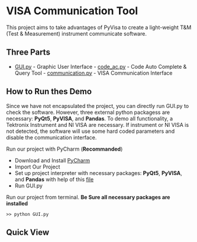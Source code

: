 # VISA Communication Tool
This project aims to take advantages of PyVisa to create a light-weight T&M (Test & Measurement) instrument communicate software.

## Three Parts
   -  [GUI.py](https://github.com/HouPoc/VISACommunicationTool-GROUP64/blob/master/Src/Main/GUI.py) - Graphic User Interface
    -  [code_ac.py](https://github.com/HouPoc/VISACommunicationTool-GROUP64/blob/master/Src/Extention/src/code_ac.py) - Code Auto Complete & Query Tool
    -  [communication.py](https://github.com/HouPoc/VISACommunicationTool-GROUP64/blob/master/Src/Extention/src/communication.py) - VISA Communication Interface

## How to Run thes Demo

Since we have not encapsulated the project, you can directly run GUI.py to check the software. However, three external python packagess are necessary: **PyQt5**, **PyVISA**, and **Pandas**.  To demo all functionality, a Tektronix Instrument and NI VISA are necessary. If instrument or NI VISA is not detected, the software will use some hard coded parameters and disable the communication interface.

Run our project with PyCharm (**Recommanded**)
 - Download and Install [PyCharm](https://www.jetbrains.com/pycharm/download/#section=windows)
 - Import Our Project
 - Set up project interpreter with necessary packages: **PyQt5**, **PyVISA**, and **Pandas** with help of this [file](https://github.com/HouPoc/VISACommunicationTool-GROUP64/blob/master/SetUp)
 - Run GUI.py

Run our project from terminal.
**Be Sure all necessary packages are installed**
```
>> python GUI.py
```
## Quick View















